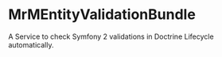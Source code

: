 MrMEntityValidationBundle
=========================

A Service to check Symfony 2 validations in Doctrine Lifecycle automatically.